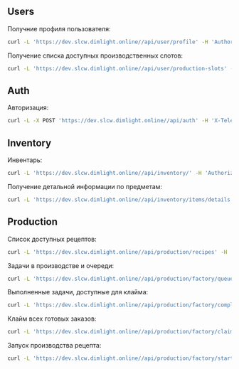 
## Users

Получние профиля пользователя:
```bash
curl -L 'https://dev.slcw.dimlight.online//api/user/profile' -H 'Authorization: Bearer {{jwt}}'
```

Получение списка доступных производственных слотов:
```bash
curl -L 'https://dev.slcw.dimlight.online//api/user/production-slots' -H 'Authorization: Bearer {{jwt}}'
```

## Auth

Авторизация:
```bash
curl -L -X POST 'https://dev.slcw.dimlight.online//api/auth' -H 'X-Telegram-Init-Data: user=%7B%22id%22%3A123456789%2C%22first_name%22%3A%22John%22%2C%22username%22%3A%22john_doe%22%7D&auth_date=1672531200&hash=a1b2c3d4e5f6...' -H 'Accept: application/json' -H 'Authorization: Bearer {{jwt}}'
```

## Inventory

Инвентарь:
```bash
curl -L 'https://dev.slcw.dimlight.online//api/inventory/' -H 'Authorization: Bearer {{jwt}}' -d ''
```

Получение детальной информации по предметам:
```bash
curl -L 'https://dev.slcw.dimlight.online//api/inventory/items/details' -H 'Content-Type: application/json' -H 'Authorization: Bearer {{jwt}}' -d '{"items":[{"item_id":"1ac8c2b0-0a7d-4e0e-a6d2-9a90b9094b60"},{"item_id":"aa58eb38-5e91-47f0-bd4e-6ed02cb059b1"}]}'
```

## Production

Список доступных рецептов:
```bash
curl -L 'https://dev.slcw.dimlight.online//api/production/recipes' -H 'Authorization: Bearer {{jwt}}'
```

Задачи в производстве и очереди:
```bash
curl -L 'https://dev.slcw.dimlight.online//api/production/factory/queue' -H 'Authorization: Bearer {{jwt}}'
```

Выполненные задачи, доступные для клайма:
```bash
curl -L 'https://dev.slcw.dimlight.online//api/production/factory/completed' -H 'Authorization: Bearer {{jwt}}'
```

 Клайм всех готовых заказов:
 ```bash
 curl -L 'https://dev.slcw.dimlight.online//api/production/factory/claim' -H 'Content-Type: application/json' -H 'Authorization: Bearer {{jwt}}' -d '{}'
 ```

 Запуск производства рецепта:
 ```bash
 curl -L 'https://dev.slcw.dimlight.online//api/production/factory/start' -H 'Content-Type: application/json' -H 'Authorization: Bearer {{jwt}}' -d '{"recipe_id":"9b9a4a62-7e79-4f1c-8dbe-62784be4c9d2","execution_count":1}'
 ```